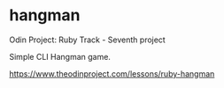 # hangman
Odin Project: Ruby Track - Seventh project

Simple CLI Hangman game.

https://www.theodinproject.com/lessons/ruby-hangman
